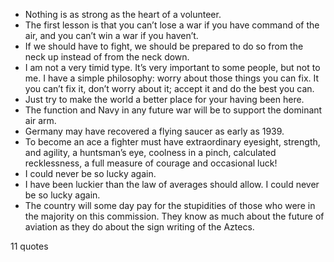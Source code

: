  - Nothing is as strong as the heart of a volunteer.
 - The first lesson is that you can’t lose a war if you have command of the air, and you can’t win a war if you haven’t.
 - If we should have to fight, we should be prepared to do so from the neck up instead of from the neck down.
 - I am not a very timid type. It’s very important to some people, but not to me. I have a simple philosophy: worry about those things you can fix. It you can’t fix it, don’t worry about it; accept it and do the best you can.
 - Just try to make the world a better place for your having been here.
 - The function and Navy in any future war will be to support the dominant air arm.
 - Germany may have recovered a flying saucer as early as 1939.
 - To become an ace a fighter must have extraordinary eyesight, strength, and agility, a huntsman’s eye, coolness in a pinch, calculated recklessness, a full measure of courage and occasional luck!
 - I could never be so lucky again.
 - I have been luckier than the law of averages should allow. I could never be so lucky again.
 - The country will some day pay for the stupidities of those who were in the majority on this commission. They know as much about the future of aviation as they do about the sign writing of the Aztecs.

11 quotes